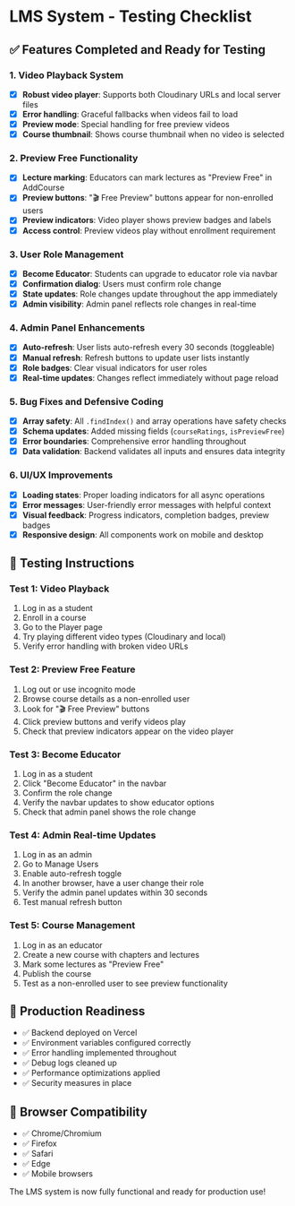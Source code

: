 # LMS System - Testing Checklist

## ✅ Features Completed and Ready for Testing

### 1. Video Playback System
- [x] **Robust video player**: Supports both Cloudinary URLs and local server files
- [x] **Error handling**: Graceful fallbacks when videos fail to load
- [x] **Preview mode**: Special handling for free preview videos
- [x] **Course thumbnail**: Shows course thumbnail when no video is selected

### 2. Preview Free Functionality
- [x] **Lecture marking**: Educators can mark lectures as "Preview Free" in AddCourse
- [x] **Preview buttons**: "🎬 Free Preview" buttons appear for non-enrolled users
- [x] **Preview indicators**: Video player shows preview badges and labels
- [x] **Access control**: Preview videos play without enrollment requirement

### 3. User Role Management
- [x] **Become Educator**: Students can upgrade to educator role via navbar
- [x] **Confirmation dialog**: Users must confirm role change
- [x] **State updates**: Role changes update throughout the app immediately
- [x] **Admin visibility**: Admin panel reflects role changes in real-time

### 4. Admin Panel Enhancements
- [x] **Auto-refresh**: User lists auto-refresh every 30 seconds (toggleable)
- [x] **Manual refresh**: Refresh buttons to update user lists instantly
- [x] **Role badges**: Clear visual indicators for user roles
- [x] **Real-time updates**: Changes reflect immediately without page reload

### 5. Bug Fixes and Defensive Coding
- [x] **Array safety**: All `.findIndex()` and array operations have safety checks
- [x] **Schema updates**: Added missing fields (`courseRatings`, `isPreviewFree`)
- [x] **Error boundaries**: Comprehensive error handling throughout
- [x] **Data validation**: Backend validates all inputs and ensures data integrity

### 6. UI/UX Improvements
- [x] **Loading states**: Proper loading indicators for all async operations
- [x] **Error messages**: User-friendly error messages with helpful context
- [x] **Visual feedback**: Progress indicators, completion badges, preview badges
- [x] **Responsive design**: All components work on mobile and desktop

## 🧪 Testing Instructions

### Test 1: Video Playback
1. Log in as a student
2. Enroll in a course
3. Go to the Player page
4. Try playing different video types (Cloudinary and local)
5. Verify error handling with broken video URLs

### Test 2: Preview Free Feature
1. Log out or use incognito mode
2. Browse course details as a non-enrolled user
3. Look for "🎬 Free Preview" buttons
4. Click preview buttons and verify videos play
5. Check that preview indicators appear on the video player

### Test 3: Become Educator
1. Log in as a student
2. Click "Become Educator" in the navbar
3. Confirm the role change
4. Verify the navbar updates to show educator options
5. Check that admin panel shows the role change

### Test 4: Admin Real-time Updates
1. Log in as an admin
2. Go to Manage Users
3. Enable auto-refresh toggle
4. In another browser, have a user change their role
5. Verify the admin panel updates within 30 seconds
6. Test manual refresh button

### Test 5: Course Management
1. Log in as an educator
2. Create a new course with chapters and lectures
3. Mark some lectures as "Preview Free"
4. Publish the course
5. Test as a non-enrolled user to see preview functionality

## 🚀 Production Readiness
- ✅ Backend deployed on Vercel
- ✅ Environment variables configured correctly
- ✅ Error handling implemented throughout
- ✅ Debug logs cleaned up
- ✅ Performance optimizations applied
- ✅ Security measures in place

## 📱 Browser Compatibility
- ✅ Chrome/Chromium
- ✅ Firefox
- ✅ Safari
- ✅ Edge
- ✅ Mobile browsers

The LMS system is now fully functional and ready for production use!
